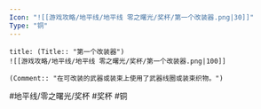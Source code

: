```yaml
---
Icon: "![[游戏攻略/地平线/地平线 零之曙光/奖杯/第一个改装器.png|30]]"
Type: "铜"
---
```

```ad-common-bronze-trophy
title: (Title:: "第一个改装器")
![[游戏攻略/地平线/地平线 零之曙光/奖杯/第一个改装器.png|100]]

(Comment:: "在可改装的武器或装束上使用了武器线圈或装束织物。")
```

#地平线/零之曙光/奖杯 #奖杯 #铜
